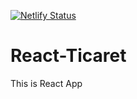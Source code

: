 [![Netlify Status](https://api.netlify.com/api/v1/badges/9967cea7-50ff-461b-9dc3-28a26c6dc480/deploy-status)](https://app.netlify.com/sites/ticaret-001/deploys)
# React-Ticaret
This is React App
